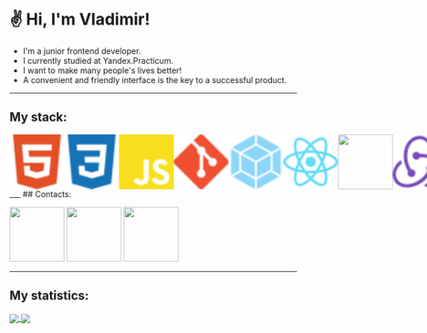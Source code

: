 # ✌ Hi, I'm Vladimir!

* I'm a junior frontend developer.
* I currently studied at Yandex.Practicum.
* I want to make many people's lives better!
* A convenient and friendly interface is the key to a successful product.
___
## My stack:

<div style="display: flex">
    <img src="./svg/html5.svg" width="96px" height="96px">
    <img src="./svg/css3.svg" width="96px" height="96px">
    <img src="./svg/javascript.svg" width="96px" height="96px">
    <img src="./svg/git.svg" width="96px" height="96px">
    <img src="./svg/webpack.svg" width="96px" height="96px">
    <img src="./svg/react.svg" width="96px" height="96px">
    <img src="./svg/expo.svg" width="96px" height="96px">
    <img src="./svg/redux.svg" width="96px" height="96px">
    <img src="./svg/typescript.svg" width="96px" height="96px">
    <img src="./svg/nodedotjs.svg" width="96px" height="96px">
    <img src="./svg/express.svg" width="96px" height="96px">
    <img src="./svg/mongodb.svg" width="96px" height="96px">
    <img src="./svg/postgresql.svg" width="96px" height="96px">
</div>
___
## Contacts:

[<img src="" width="96px" height="96px">](https://www.linkedin.com/in/%D0%B2%D0%BB%D0%B0%D0%B4%D0%B8%D0%BC%D0%B8%D1%80-%D0%BE%D0%B2%D1%87%D0%B8%D0%BD%D0%BD%D0%B8%D0%BA%D0%BE%D0%B2-801438240/)
[<img src="" width="96px" height="96px">](https://t.me/bosk_21)
[<img src="" width="96px" height="96px">](mailto:vlovc21@yandex.ru)

___
## My statistics:

<a href="https://github.com/anuraghazra/github-readme-stats">
  <img align="center" width="53%" src="https://github-readme-stats.vercel.app/api?username=vlovchinnikov21&show_icons=true&hide=stars,contributes&theme=dark" />
</a>
<a href="https://github.com/anuraghazra/github-readme-stats">
  <img align="center" width="45%" src="https://github-readme-stats.vercel.app/api/top-langs/?username=vlovchinnikov21&layout=compact&theme=dark" />
</a>
